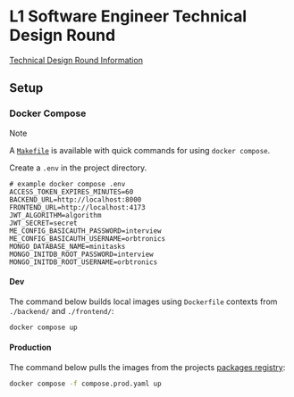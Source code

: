 # L1 Software Engineer Technical Design Round

[Technical Design Round Information](./docs/L1-Software-Engineer-Technical-Design-Round-Challenge_05_09_2025.pdf)

## Setup

### Docker Compose

> [!NOTE]
>
> A [`Makefile`](./Makefile) is available with quick commands
> for using `docker compose`.

Create a `.env` in the project directory.

```env
# example docker compose .env
ACCESS_TOKEN_EXPIRES_MINUTES=60
BACKEND_URL=http://localhost:8000
FRONTEND_URL=http://localhost:4173
JWT_ALGORITHM=algorithm
JWT_SECRET=secret
ME_CONFIG_BASICAUTH_PASSWORD=interview
ME_CONFIG_BASICAUTH_USERNAME=orbtronics
MONGO_DATABASE_NAME=minitasks
MONGO_INITDB_ROOT_PASSWORD=interview
MONGO_INITDB_ROOT_USERNAME=orbtronics
```

#### Dev

The command below builds local images using `Dockerfile` contexts from
`./backend/` and `./frontend/`:

```sh
docker compose up
```

#### Production

The command below pulls the images from the projects
[packages registry](https://github.com/nooneknowspeter?tab=packages&repo_name=orbtronics-l1-software-engineer):

```sh
docker compose -f compose.prod.yaml up
```
